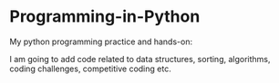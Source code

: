 # Programming-in-Python

My python programming practice and hands-on:

I am going to add code related to data structures, sorting, algorithms, coding challenges, competitive coding etc.